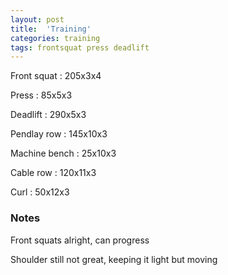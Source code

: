 ```yaml
---
layout: post
title:  'Training'
categories: training
tags: frontsquat press deadlift
---
```


Front squat : 205x3x4

Press : 85x5x3

Deadlift  : 290x5x3

Pendlay row : 145x10x3

Machine bench : 25x10x3

Cable row : 120x11x3

Curl  : 50x12x3

### Notes

Front squats alright, can progress

Shoulder still not great, keeping it light but moving
